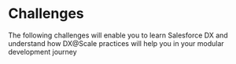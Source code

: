 # Challenges

The following challenges will enable you to learn Salesforce DX  and understand how DX@Scale practices will help you in your modular development journey
